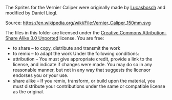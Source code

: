 The Sprites for the Vernier Caliper were originally made by [Lucasbosch](https://commons.wikimedia.org/wiki/User:Lucasbosch)
and modified by Daniel Liegl.

Source:
https://en.wikipedia.org/wiki/File:Vernier_Caliper_150mm.svg

The files in this folder are licensed under the
[Creative Commons Attribution-Share Alike 3.0 Unported](https://creativecommons.org/licenses/by-sa/3.0/deed.en) license.
You are free:
- to share – to copy, distribute and transmit the work
- to remix – to adapt the work
Under the following conditions:
- attribution – You must give appropriate credit, provide a link to the license, and indicate if changes were made. You may do so in any reasonable manner, but not in any way that suggests the licensor endorses you or your use.
- share alike – If you remix, transform, or build upon the material, you must distribute your contributions under the same or compatible license as the original.